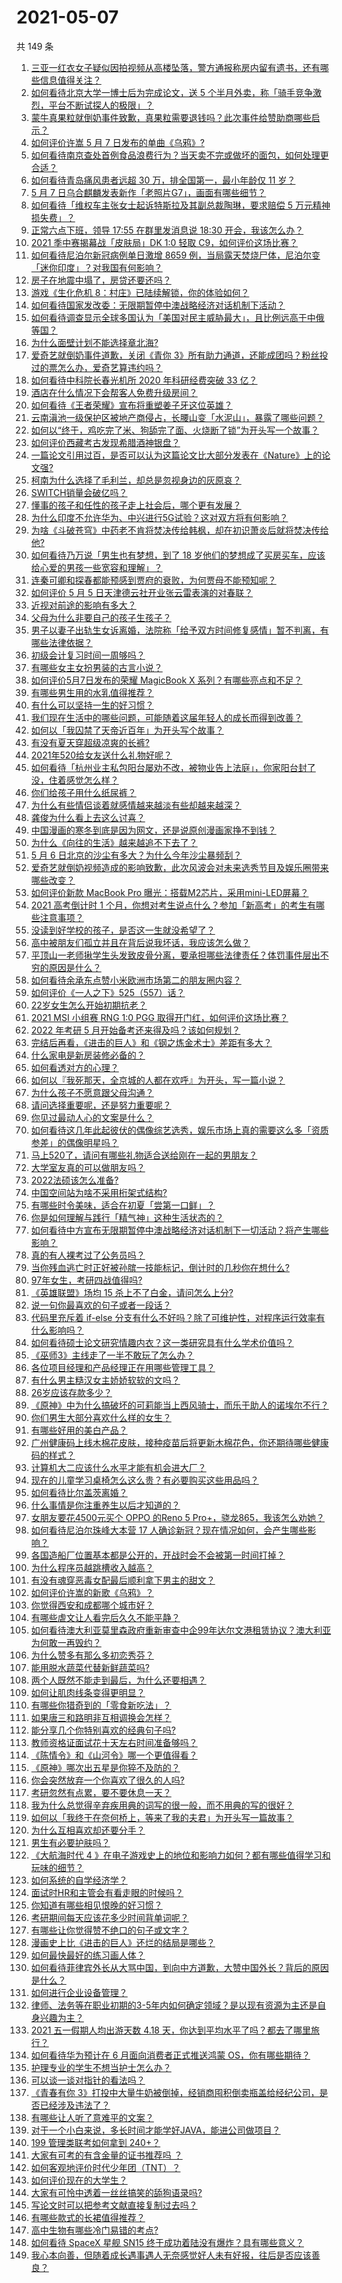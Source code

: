 # 2021-05-07

共 149 条

<!-- BEGIN -->
<!-- 最后更新时间 Fri May 07 2021 15:06:56 GMT+0800 (China Standard Time) -->

1. [三亚一红衣女子疑似因拍视频从高楼坠落，警方通报称房内留有遗书，还有哪些信息值得关注？](https://www.zhihu.com/question/458070461)
2. [如何看待北京大学一博士后为完成论文，送 5
   个半月外卖，称「骑手竞争激烈，平台不断试探人的极限」？](https://www.zhihu.com/question/458170986)
3. [蒙牛真果粒就倒奶事件致歉，真果粒需要退钱吗？此次事件给赞助商哪些启示？](https://www.zhihu.com/question/458167147)
4. [如何评价许嵩 5 月 7 日发布的单曲《乌鸦》?](https://www.zhihu.com/question/458033842)
5. [如何看待南京查处首例食品浪费行为？当天卖不完或做坏的面包，如何处理更合适？](https://www.zhihu.com/question/457974834)
6. [如何看待青岛痛风患者远超 30 万，排全国第一，最小年龄仅 11
   岁？](https://www.zhihu.com/question/457241530)
7. [5 月 7 日乌合麒麟发表新作「老照片G7」，画面有哪些细节？](https://www.zhihu.com/question/458184079)
8. [如何看待「维权车主张女士起诉特斯拉及其副总裁陶琳，要求赔偿 5
   万元精神损失费」？](https://www.zhihu.com/question/458105347)
9. [正常六点下班，领导 17:55 在群里发消息说 18:30
   开会，我该怎么办？](https://www.zhihu.com/question/441394605)
10. [2021 季中赛揭幕战「皮肤局」DK 1:0 轻取
    C9，如何评价这场比赛？](https://www.zhihu.com/question/458112629)
11. [如何看待尼泊尔新冠病例单日激增 8659
    例，当局露天焚烧尸体，尼泊尔变「迷你印度」？对我国有何影响？](https://www.zhihu.com/question/457888018)
12. [房子在地震中塌了，房贷还要还吗？](https://www.zhihu.com/question/63716904)
13. [游戏《生化危机 8：村庄》已陆续解锁，你的体验如何？](https://www.zhihu.com/question/458036311)
14. [如何看待国家发改委：无限期暂停中澳战略经济对话机制下活动？](https://www.zhihu.com/question/458017697)
15. [如何看待调查显示全球多国认为「美国对民主威胁最大」，且比例远高于中俄等国？](https://www.zhihu.com/question/458036784)
16. [为什么面壁计划不能选择章北海?](https://www.zhihu.com/question/339320982)
17. [爱奇艺就倒奶事件道歉，关闭《青你
    3》所有助力通道，还能成团吗？粉丝投过的票怎么办，爱奇艺算违约吗？](https://www.zhihu.com/question/458134685)
18. [如何看待中科院长春光机所 2020 年科研经费突破 33 亿？](https://www.zhihu.com/question/457734337)
19. [酒店在什么情况下会帮客人免费升级房间？](https://www.zhihu.com/question/26920344)
20. [如何看待《王者荣耀》宣布将重塑姜子牙这位英雄？](https://www.zhihu.com/question/457939742)
21. [云南滇池一级保护区被地产商侵占，长腰山变「水泥山」，暴露了哪些问题？](https://www.zhihu.com/question/458176455)
22. [如何以“终于，鸡吃完了米、狗舔完了面、火烧断了锁”为开头写一个故事？](https://www.zhihu.com/question/457135766)
23. [如何评价西藏考古发现希腊酒神银盘？](https://www.zhihu.com/question/457689078)
24. [一篇论文引用过百，是否可以认为这篇论文比大部分发表在《Nature》上的论文强?](https://www.zhihu.com/question/458015175)
25. [柯南为什么选择了毛利兰，却总是忽视身边的灰原哀？](https://www.zhihu.com/question/53067413)
26. [SWITCH销量会破亿吗？](https://www.zhihu.com/question/266492999)
27. [懂事的孩子和任性的孩子走上社会后，哪个更有发展？](https://www.zhihu.com/question/455549481)
28. [为什么印度不允许华为、中兴进行5G试验？这对双方将有何影响？](https://www.zhihu.com/question/458023253)
29. [为啥《斗破苍穹》中药老不肯将焚决传给韩枫，却在初识萧炎后就将焚决传给他?](https://www.zhihu.com/question/381375455)
30. [如何看待乃万说「男生也有梦想，到了 18
    岁他们的梦想成了买房买车，应该给心爱的男孩一些宽容和理解」？](https://www.zhihu.com/question/458072558)
31. [连秦可卿和探春都能预感到贾府的衰败，为何贾母不能预知呢？](https://www.zhihu.com/question/454745776)
32. [如何评价 5 月 5 日天津德云社开业张云雷表演的对春联？](https://www.zhihu.com/question/458077439)
33. [近视对前途的影响有多大？](https://www.zhihu.com/question/408929919)
34. [父母为什么非要自己的孩子生孩子？](https://www.zhihu.com/question/457863388)
35. [男子以妻子出轨生女诉离婚，法院称「给予双方时间修复感情」暂不判离，有哪些法律依据？](https://www.zhihu.com/question/458189714)
36. [初级会计复习时间一周够吗？](https://www.zhihu.com/question/456459867)
37. [有哪些女主女扮男装的古言小说？](https://www.zhihu.com/question/327370024)
38. [如何评价5月7日发布的荣耀 MagicBook X
    系列？有哪些亮点和不足？](https://www.zhihu.com/question/458017940)
39. [有哪些男生用的水乳值得推荐？](https://www.zhihu.com/question/336854160)
40. [有什么可以坚持一生的好习惯？](https://www.zhihu.com/question/427072891)
41. [我们现在生活中的哪些问题，可能随着这届年轻人的成长而得到改善？](https://www.zhihu.com/question/457149878)
42. [如何以「我囚禁了天帝近百年」为开头写个故事？](https://www.zhihu.com/question/436573312)
43. [有没有夏天穿超级凉爽的长裤?](https://www.zhihu.com/question/24273631)
44. [2021年520给女友送什么礼物好呢？](https://www.zhihu.com/question/457741080)
45. [如何看待「杭州业主私包阳台屡劝不改，被物业告上法庭」，你家阳台封了没，住着感觉怎么样？](https://www.zhihu.com/question/457009561)
46. [你们给孩子用什么纸尿裤？](https://www.zhihu.com/question/335181155)
47. [为什么有些情侣谈着就感情越来越淡有些却越来越深？](https://www.zhihu.com/question/27713207)
48. [龚俊为什么看上去这么讨喜？](https://www.zhihu.com/question/456646250)
49. [中国漫画的寒冬到底是因为网文，还是说原创漫画家挣不到钱？](https://www.zhihu.com/question/457656271)
50. [为什么《向往的生活》越来越追不下去了？](https://www.zhihu.com/question/398276926)
51. [5 月 6 日北京的沙尘有多大？为什么今年沙尘暴频刮？](https://www.zhihu.com/question/458041483)
52. [爱奇艺就倒奶视频造成的影响致歉，此次风波会对未来选秀节目及娱乐圈带来哪些改变？](https://www.zhihu.com/question/458135128)
53. [如何评价新款 MacBook Pro
    曝光：搭载M2芯片，采用mini-LED屏幕？](https://www.zhihu.com/question/457911220)
54. [2021 高考倒计时 1
    个月，你想对考生说点什么？参加「新高考」的考生有哪些注意事项？](https://www.zhihu.com/question/458155598)
55. [没读到好学校的孩子，是否这一生就没希望了？](https://www.zhihu.com/question/456153626)
56. [高中被朋友们孤立并且在背后说我坏话，我应该怎么做？](https://www.zhihu.com/question/457470150)
57. [平顶山一老师揪学生头发致皮骨分离，要承担哪些法律责任？体罚事件层出不穷的原因是什么？](https://www.zhihu.com/question/458043387)
58. [如何看待余承东点赞小米欧洲市场第二的朋友圈内容？](https://www.zhihu.com/question/458030150)
59. [如何评价《一人之下》525（557）话？](https://www.zhihu.com/question/458099281)
60. [22岁女生怎么开始初期抗老？](https://www.zhihu.com/question/35779421)
61. [2021 MSI 小组赛 RNG 1:0 PGG
    取得开门红，如何评价这场比赛？](https://www.zhihu.com/question/458124015)
62. [2022 年考研 5 月开始备考还来得及吗？该如何规划？](https://www.zhihu.com/question/458059218)
63. [完结后再看，《进击的巨人》和《钢之炼金术士》差距有多大？](https://www.zhihu.com/question/457859510)
64. [什么家电是新房装修必备的？](https://www.zhihu.com/question/457892899)
65. [如何看透对方的心理？](https://www.zhihu.com/question/455593731)
66. [如何以『我死那天，全京城的人都在欢呼』为开头，写一篇小说？](https://www.zhihu.com/question/431814166)
67. [为什么孩子不愿意跟父母沟通？](https://www.zhihu.com/question/277346248)
68. [请问选择重要呢，还是努力重要呢？](https://www.zhihu.com/question/456182477)
69. [你见过最动人心的文案是什么？](https://www.zhihu.com/question/434963816)
70. [如何看待这几年此起彼伏的偶像综艺选秀，娱乐市场上真的需要这么多「资质参差」的偶像明星吗？](https://www.zhihu.com/question/457856792)
71. [马上520了，请问有哪些礼物适合送给刚在一起的男朋友？](https://www.zhihu.com/question/392835561)
72. [大学室友真的可以做朋友吗？](https://www.zhihu.com/question/448307397)
73. [2022法硕该怎么准备?](https://www.zhihu.com/question/426080698)
74. [中国空间站为啥不采用桁架式结构?](https://www.zhihu.com/question/303552519)
75. [有哪些时令美味，适合在初夏「尝第一口鲜」？](https://www.zhihu.com/question/457017606)
76. [你是如何理解与践行「精气神」这种生活状态的？](https://www.zhihu.com/question/457145229)
77. [如何看待中方宣布无限期暂停中澳战略经济对话机制下一切活动？将产生哪些影响？](https://www.zhihu.com/question/458017814)
78. [真的有人裸考过了公务员吗？](https://www.zhihu.com/question/276113114)
79. [当你残血逃亡时正好被孙膑一技能标记，倒计时的几秒你在想什么?](https://www.zhihu.com/question/457388857)
80. [97年女生，考研四战值得吗?](https://www.zhihu.com/question/451524041)
81. [《英雄联盟》场均 15 杀上不了白金，请问怎么上分?](https://www.zhihu.com/question/457810299)
82. [说一句你最喜欢的句子或者一段话？](https://www.zhihu.com/question/448618978)
83. [代码里充斥着 if-else
    分支有什么不好吗？除了可维护性，对程序运行效率有什么影响吗？](https://www.zhihu.com/question/441518636)
84. [如何看待硕士论文研究情趣内衣？这一类研究具有什么学术价值吗？](https://www.zhihu.com/question/457147408)
85. [《巫师3》主线走了一半不敢玩了怎么办？](https://www.zhihu.com/question/429592567)
86. [各位项目经理和产品经理正在用哪些管理工具？](https://www.zhihu.com/question/20220285)
87. [有什么男主糙汉女主娇娇软软的文吗？](https://www.zhihu.com/question/393112777)
88. [26岁应该存款多少？](https://www.zhihu.com/question/374909843)
89. [《原神》中为什么搞破坏的可莉能当上西风骑士，而乐于助人的诺埃尔不行？](https://www.zhihu.com/question/451288588)
90. [你们男生大部分喜欢什么样的女生？](https://www.zhihu.com/question/440011949)
91. [有哪些好用的美白产品？](https://www.zhihu.com/question/47203247)
92. [广州健康码上线木棉花皮肤，接种疫苗后将更新木棉花色，你还期待哪些健康码的样式？](https://www.zhihu.com/question/458038270)
93. [计算机大二应该什么水平才能有机会进大厂？](https://www.zhihu.com/question/455993306)
94. [现在的儿童学习桌椅怎么这么贵？有必要购买这些用品吗？](https://www.zhihu.com/question/41871182)
95. [如何看待比尔盖茨离婚？](https://www.zhihu.com/question/457735506)
96. [什么事情是你注重养生以后才知道的？](https://www.zhihu.com/question/451372641)
97. [女朋友要花4500元买个 OPPO 的Reno 5
    Pro+，骁龙865，我该怎么劝她？](https://www.zhihu.com/question/455818485)
98. [如何看待尼泊尔珠峰大本营 17
    人确诊新冠？现在情况如何，会产生哪些影响？](https://www.zhihu.com/question/458025451)
99. [各国造船厂位置基本都是公开的，开战时会不会被第一时间打掉？](https://www.zhihu.com/question/457603191)
100. [为什么程序员越跳槽收入越高？](https://www.zhihu.com/question/455248912)
101. [有没有魂穿恶毒女配最后顺利拿下男主的甜文？](https://www.zhihu.com/question/445174404)
102. [如何评价许嵩的新歌《乌鸦》？](https://www.zhihu.com/question/458134702)
103. [你觉得西安和成都哪个城市好？](https://www.zhihu.com/question/379052649)
104. [有哪些虐文让人看完后久久不能平静？](https://www.zhihu.com/question/432725614)
105. [如何看待澳大利亚莫里森政府重新审查中企99年达尔文港租赁协议？澳大利亚为何敢一再毁约？](https://www.zhihu.com/question/457757110)
106. [为什么赞多有那么多初恋秀芬？](https://www.zhihu.com/question/457830128)
107. [能用脱水蔬菜代替新鲜蔬菜吗?](https://www.zhihu.com/question/423534763)
108. [两个人既然不能走到最后，为什么还要相遇？](https://www.zhihu.com/question/455035822)
109. [如何让肌肉线条变得更明显？](https://www.zhihu.com/question/457071972)
110. [有哪些你猎奇到的「零食新吃法」？](https://www.zhihu.com/question/457262929)
111. [如果唐三和路明非互相调换会怎样？](https://www.zhihu.com/question/457614079)
112. [能分享几个你特别喜欢的经典句子吗?](https://www.zhihu.com/question/457082503)
113. [教师资格证面试花十天左右时间准备够吗？](https://www.zhihu.com/question/433616547)
114. [《陈情令》和《山河令》哪一个更值得看？](https://www.zhihu.com/question/452480039)
115. [《原神》哪次出五星是你猝不及防的？](https://www.zhihu.com/question/457196345)
116. [你会突然放弃一个你喜欢了很久的人吗?](https://www.zhihu.com/question/456548983)
117. [考研忽然有点累，要不要休息一天？](https://www.zhihu.com/question/449949480)
118. [我为什么总觉得辛弃疾用典的词写的很一般，而不用典的写的很好？](https://www.zhihu.com/question/51075975)
119. [如何以「我终于在奈何桥上，等来了我的夫君」为开头写一篇故事？](https://www.zhihu.com/question/447930710)
120. [为什么互相喜欢却还要分手？](https://www.zhihu.com/question/303998486)
121. [男生有必要护肤吗？](https://www.zhihu.com/question/318078779)
122. [《大航海时代 4
     》在电子游戏史上的地位和影响力如何？都有哪些值得学习和玩味的细节？](https://www.zhihu.com/question/29672403)
123. [如何系统的自学经济学？](https://www.zhihu.com/question/26733648)
124. [面试时HR和主管会有看走眼的时候吗？](https://www.zhihu.com/question/452324429)
125. [你知道有哪些相见恨晚的好习惯？](https://www.zhihu.com/question/444191417)
126. [考研期间每天应该花多少时间背单词呢？](https://www.zhihu.com/question/457500055)
127. [有哪些让你觉得赞不绝口的句子或文字？](https://www.zhihu.com/question/456310180)
128. [漫画史上比《进击的巨人》还烂的结局是哪些？](https://www.zhihu.com/question/457941791)
129. [如何最快最好的练习画人体？](https://www.zhihu.com/question/357227404)
130. [如何看待菲律宾外长从大骂中国，到向中方道歉，大赞中国外长？背后的原因是什么？](https://www.zhihu.com/question/457922516)
131. [如何进行企业设备管理？](https://www.zhihu.com/question/36012773)
132. [律师、法务等在职业初期的3-5年内如何确定领域？是以现有资源为主还是自身兴趣为主？](https://www.zhihu.com/question/453721235)
133. [2021 五一假期人均出游天数 4.18
     天，你达到平均水平了吗？都去了哪里旅行？](https://www.zhihu.com/question/458009515)
134. [如何看待华为预计在 6 月面向消费者正式推送鸿蒙
     OS，你有哪些期待？](https://www.zhihu.com/question/457820791)
135. [护理专业的学生不想当护士怎么办？](https://www.zhihu.com/question/312670811)
136. [可以谈一谈对指针的看法吗？](https://www.zhihu.com/question/446081991)
137. [《青春有你
     3》打投中大量牛奶被倒掉，经销商囤积倒卖瓶盖给经纪公司，是否已经涉及违法了？](https://www.zhihu.com/question/457626102)
138. [有哪些让人听了意难平的文案？](https://www.zhihu.com/question/441159566)
139. [对于一个小白来说，多长时间才能学好JAVA，能进公司做项目？](https://www.zhihu.com/question/447434199)
140. [199 管理类联考如何拿到 240+？](https://www.zhihu.com/question/61541247)
141. [大家有可考的有含金量的证书推荐吗 ？](https://www.zhihu.com/question/428848820)
142. [如何客观地评价时代少年团（TNT）？](https://www.zhihu.com/question/445848410)
143. [如何评价现在的大学生？](https://www.zhihu.com/question/26452022)
144. [大家有可怜中透着一丝丝搞笑的舔狗语录吗?](https://www.zhihu.com/question/410762692)
145. [写论文时可以把参考文献直接复制过去吗？](https://www.zhihu.com/question/303759376)
146. [有哪些款式的长裙值得推荐？](https://www.zhihu.com/question/270950909)
147. [高中生物有哪些冷门易错的考点?](https://www.zhihu.com/question/447559813)
148. [如何看待 SpaceX 星舰 SN15
     终于成功着陆没有爆炸？具有哪些意义？](https://www.zhihu.com/question/457998938)
149. [我心本向善，但随着成长遇事遇人无奈感觉好人未有好报，往后是否应该善良？](https://www.zhihu.com/question/455632902)

<!-- END -->
